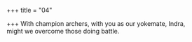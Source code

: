 +++
title = "04"

+++
With champion archers, with you as our yokemate, Indra,  
might we overcome those doing battle.  